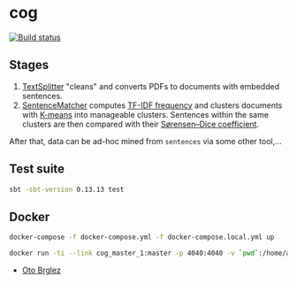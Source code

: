 # cog

[![Build status][build-status-image]][build-status]

## Stages

1. [TextSplitter] "cleans" and converts PDFs to documents with embedded sentences.
2. [SentenceMatcher] computes [TF-IDF frequency][tf-idf] and clusters documents with [K-means][k-means] into
manageable clusters. Sentences within the same clusters are then compared with their [Sørensen–Dice coefficient][fuzzy-similarity].

After that, data can be ad-hoc mined from `sentences` via some other tool,...

## Test suite

```bash
sbt -sbt-version 0.13.13 test
```

## Docker

```bash
docker-compose -f docker-compose.yml -f docker-compose.local.yml up

docker run -ti --link cog_master_1:master -p 4040:4040 -v `pwd`:/home/app --net=cog_default univizor/spark-docker spark-submit --class org.apache.spark.examples.SparkPi --master spark://master:7077 /home/app/target/scala-2.11/spark-examples_2.11-2.0.1.jar
```

- [Oto Brglez](https://github.com/otobrglez/cog)


[LemmaGen]: http://lemmatise.ijs.si/
[TextSplitter]: ./src/main/scala/TextSplitter.scala
[SentenceMatcher]: ./src/main/scala/SentenceMatcher.scala
[build-status]: https://travis-ci.org/univizor/cog
[build-status-image]: https://travis-ci.org/univizor/cog.svg?branch=master
[tf-idf]: https://en.wikipedia.org/wiki/Tf%E2%80%93idf
[k-means]: https://en.wikipedia.org/wiki/K-means%2B%2B
[fuzzy-similarity]: https://en.wikipedia.org/wiki/S%C3%B8rensen%E2%80%93Dice_coefficient
